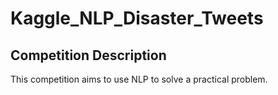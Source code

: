 # Kaggle_NLP_Disaster_Tweets
## Competition Description

This competition aims to use NLP to solve a practical problem.
